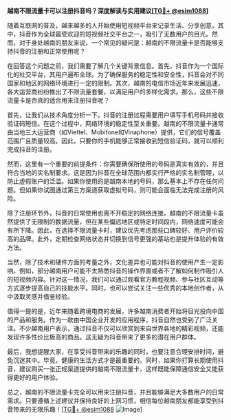 **越南不限流量卡可以注册抖音吗？深度解读与实用建议[[TG💪+ @esim1088](https://t.me/s/esim1088)]**

随着互联网的普及，越来越多的人开始使用短视频平台来记录生活、分享创意。其中，抖音作为全球最受欢迎的短视频社交平台之一，吸引了无数用户的目光。然而，对于身处越南的朋友来说，一个常见的疑问是：越南的不限流量卡是否能够支持抖音的注册和正常使用呢？

在回答这个问题之前，我们需要了解几个关键背景信息。首先，抖音作为一个国际化的社交平台，其用户遍布全球。为了确保服务的稳定性和安全性，抖音会对不同国家和地区的网络环境进行一定的限制。其次，越南的电信市场近年来发展迅速，各大运营商纷纷推出了不限流量套餐，以满足用户的多样化需求。那么，这些不限流量卡是否真的适合用来注册抖音呢？

首先，让我们从技术角度分析一下。抖音的注册过程需要用户填写手机号码并接收验证码短信。在这个过程中，网络环境的稳定性至关重要。越南的不限流量卡通常由当地三大运营商（如Viettel、Mobifone和Vinaphone）提供，它们的信号覆盖范围广且质量较高。因此，只要你的手机能够正常接收到短信验证码，就可以顺利完成抖音的注册。

然而，这里有一个重要的前提条件：你需要确保所使用的号码是真实有效的，并且符合当地的实名制要求。这是因为抖音在全球范围内都实行严格的实名制管理，以防止虚假账户的泛滥。如果你使用的是越南本地的号码，那么基本上不存在任何问题。但如果你试图通过第三方渠道获取虚拟号码，则可能会面临无法完成注册的风险。

除了注册环节外，抖音的日常使用也离不开稳定的网络连接。越南的不限流量卡虽然提供了无限制的数据流量，但在某些偏远地区或特定时间段内，网络速度可能会有所下降。因此，在选择不限流量卡时，建议优先考虑那些口碑较好、用户评价较高的品牌。此外，定期检查网络状态并切换到信号更强的基站也是提升体验的有效方法。

当然，除了技术和硬件方面的考量之外，文化差异也可能对抖音的使用产生一定影响。例如，部分越南用户可能不太熟悉抖音的操作界面或者不了解如何制作吸引人的短视频内容。针对这一情况，我们可以通过观看官方教程视频、参与社区互动等方式逐步提高自己的技能水平。同时，也可以尝试关注一些优秀的本地创作者，从中汲取灵感并借鉴经验。

值得一提的是，近年来随着跨境电商的发展，许多越南消费者开始将目光投向中国的产品和服务。作为一款由中国企业开发的应用程序，抖音自然也受到了广泛关注。不少越南用户表示，通过抖音不仅可以欣赏到来自世界各地的精彩视频，还能发现许多性价比极高的商品。这无疑为抖音带来了更多的潜在用户群体。

最后，我想提醒大家，在享受抖音带来的乐趣的同时，也要注意合理安排时间，避免沉迷其中。毕竟，健康的生活方式才是最重要的。同时，如果你打算长期使用抖音，建议购买一张正规渠道提供的越南不限流量卡，这样既能保障通信安全又能获得更好的用户体验。

总之，越南的不限流量卡完全可以用来注册抖音，并且能够满足大多数用户的日常需求。只要遵循上述建议并保持良好的上网习惯，相信每位越南朋友都能享受到抖音带来的无限乐趣！[[TG💪+ @esim1088](https://t.me/s/esim1088) ![Image](https://i.postimg.cc/4NQfJmqS/Snipaste-2025-05-13-00-14-12.png)]